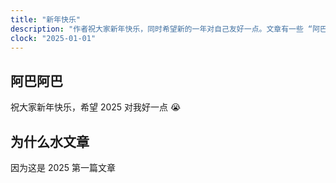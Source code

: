 ```yaml
---
title: "新年快乐"
description: "作者祝大家新年快乐，同时希望新的一年对自己友好一点。文章有一些 “阿巴阿巴” 之类的表达，作者表示这是 2025 年第一篇文章，所以比较随意，类似 “水文章”。"
clock: "2025-01-01"
---
```


## 阿巴阿巴
祝大家新年快乐，希望 2025 对我好一点 😭
## 为什么水文章
因为这是 2025 第一篇文章